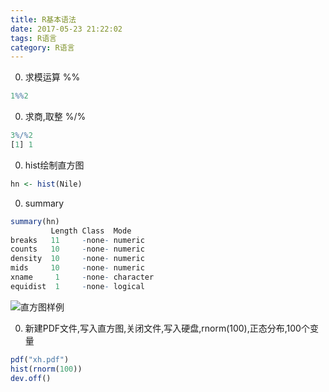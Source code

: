 ```yaml
---
title: R基本语法
date: 2017-05-23 21:22:02
tags: R语言
category: R语言
---
```


0. 求模运算 %%
```R
1%%2
```

0. 求商,取整 %/%
```R
3%/%2
[1] 1
```
0. hist绘制直方图
```R
hn <- hist(Nile)
```

0. summary
```R
summary(hn)
         Length Class  Mode     
breaks   11     -none- numeric
counts   10     -none- numeric
density  10     -none- numeric
mids     10     -none- numeric
xname     1     -none- character
equidist  1     -none- logical
```
![直方图样例](HistogramOfNile.png)

0. 新建PDF文件,写入直方图,关闭文件,写入硬盘,rnorm(100),正态分布,100个变量
```R
pdf("xh.pdf")
hist(rnorm(100))
dev.off()
```
























